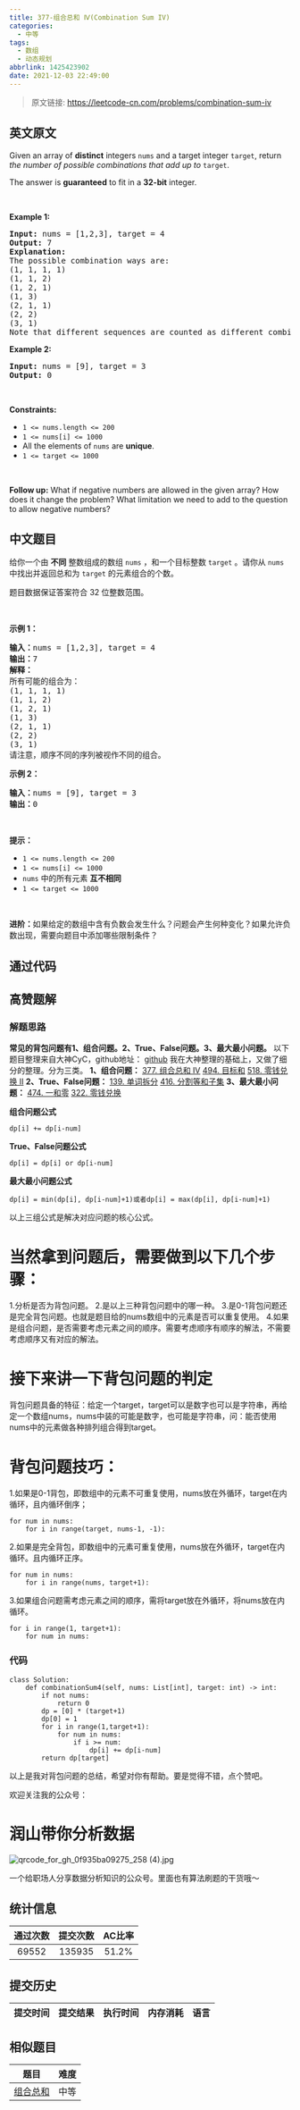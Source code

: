 ```yaml
---
title: 377-组合总和 Ⅳ(Combination Sum IV)
categories:
  - 中等
tags:
  - 数组
  - 动态规划
abbrlink: 1425423902
date: 2021-12-03 22:49:00
---
```


> 原文链接: https://leetcode-cn.com/problems/combination-sum-iv


## 英文原文
<div><p>Given an array of <strong>distinct</strong> integers <code>nums</code> and a target integer <code>target</code>, return <em>the number of possible combinations that add up to</em>&nbsp;<code>target</code>.</p>

<p>The answer is <strong>guaranteed</strong> to fit in a <strong>32-bit</strong> integer.</p>

<p>&nbsp;</p>
<p><strong>Example 1:</strong></p>

<pre>
<strong>Input:</strong> nums = [1,2,3], target = 4
<strong>Output:</strong> 7
<strong>Explanation:</strong>
The possible combination ways are:
(1, 1, 1, 1)
(1, 1, 2)
(1, 2, 1)
(1, 3)
(2, 1, 1)
(2, 2)
(3, 1)
Note that different sequences are counted as different combinations.
</pre>

<p><strong>Example 2:</strong></p>

<pre>
<strong>Input:</strong> nums = [9], target = 3
<strong>Output:</strong> 0
</pre>

<p>&nbsp;</p>
<p><strong>Constraints:</strong></p>

<ul>
	<li><code>1 &lt;= nums.length &lt;= 200</code></li>
	<li><code>1 &lt;= nums[i] &lt;= 1000</code></li>
	<li>All the elements of <code>nums</code> are <strong>unique</strong>.</li>
	<li><code>1 &lt;= target &lt;= 1000</code></li>
</ul>

<p>&nbsp;</p>
<p><strong>Follow up:</strong> What if negative numbers are allowed in the given array? How does it change the problem? What limitation we need to add to the question to allow negative numbers?</p>
</div>

## 中文题目
<div><p>给你一个由 <strong>不同</strong> 整数组成的数组 <code>nums</code> ，和一个目标整数 <code>target</code> 。请你从 <code>nums</code> 中找出并返回总和为 <code>target</code> 的元素组合的个数。</p>

<p>题目数据保证答案符合 32 位整数范围。</p>

<p> </p>

<p><strong>示例 1：</strong></p>

<pre>
<strong>输入：</strong>nums = [1,2,3], target = 4
<strong>输出：</strong>7
<strong>解释：</strong>
所有可能的组合为：
(1, 1, 1, 1)
(1, 1, 2)
(1, 2, 1)
(1, 3)
(2, 1, 1)
(2, 2)
(3, 1)
请注意，顺序不同的序列被视作不同的组合。
</pre>

<p><strong>示例 2：</strong></p>

<pre>
<strong>输入：</strong>nums = [9], target = 3
<strong>输出：</strong>0
</pre>

<p> </p>

<p><strong>提示：</strong></p>

<ul>
	<li><code>1 <= nums.length <= 200</code></li>
	<li><code>1 <= nums[i] <= 1000</code></li>
	<li><code>nums</code> 中的所有元素 <strong>互不相同</strong></li>
	<li><code>1 <= target <= 1000</code></li>
</ul>

<p> </p>

<p><strong>进阶：</strong>如果给定的数组中含有负数会发生什么？问题会产生何种变化？如果允许负数出现，需要向题目中添加哪些限制条件？</p>
</div>

## 通过代码
<RecoDemo>
</RecoDemo>


## 高赞题解
### 解题思路
**常见的背包问题有1、组合问题。2、True、False问题。3、最大最小问题。**
以下题目整理来自大神CyC，github地址：
[github](https://github.com/CyC2018/CS-Notes/blob/master/notes/Leetcode%20%E9%A2%98%E8%A7%A3%20-%20%E5%8A%A8%E6%80%81%E8%A7%84%E5%88%92.md#0-1-%E8%83%8C%E5%8C%85)
我在大神整理的基础上，又做了细分的整理。分为三类。
**1、组合问题：**
[377. 组合总和 Ⅳ](https://leetcode-cn.com/problems/combination-sum-iv/description/)
[494. 目标和](https://leetcode-cn.com/problems/target-sum/description/)
[518. 零钱兑换 II](https://leetcode-cn.com/problems/coin-change-2/description/)
**2、True、False问题：**
[139. 单词拆分](https://leetcode-cn.com/problems/word-break/)
[416. 分割等和子集](https://leetcode-cn.com/problems/partition-equal-subset-sum/description/)
**3、最大最小问题：**
[474. 一和零](https://leetcode-cn.com/problems/ones-and-zeroes/description/)
[322. 零钱兑换](https://leetcode-cn.com/problems/coin-change/description/)

**组合问题公式**
```
dp[i] += dp[i-num]
```
**True、False问题公式**
```
dp[i] = dp[i] or dp[i-num]
```
**最大最小问题公式**
```
dp[i] = min(dp[i], dp[i-num]+1)或者dp[i] = max(dp[i], dp[i-num]+1)
```
以上三组公式是解决对应问题的核心公式。
# 当然拿到问题后，需要做到以下几个步骤：
1.分析是否为背包问题。
2.是以上三种背包问题中的哪一种。
3.是0-1背包问题还是完全背包问题。也就是题目给的nums数组中的元素是否可以重复使用。
4.如果是组合问题，是否需要考虑元素之间的顺序。需要考虑顺序有顺序的解法，不需要考虑顺序又有对应的解法。

# 接下来讲一下背包问题的判定
背包问题具备的特征：给定一个target，target可以是数字也可以是字符串，再给定一个数组nums，nums中装的可能是数字，也可能是字符串，问：能否使用nums中的元素做各种排列组合得到target。
# 背包问题技巧：
1.如果是0-1背包，即数组中的元素不可重复使用，nums放在外循环，target在内循环，且内循环倒序；
```
for num in nums:
    for i in range(target, nums-1, -1):
```
2.如果是完全背包，即数组中的元素可重复使用，nums放在外循环，target在内循环。且内循环正序。
```
for num in nums:
    for i in range(nums, target+1):
```

3.如果组合问题需考虑元素之间的顺序，需将target放在外循环，将nums放在内循环。
```
for i in range(1, target+1):
    for num in nums:
```

### 代码

```python3
class Solution:
    def combinationSum4(self, nums: List[int], target: int) -> int:
        if not nums:
            return 0
        dp = [0] * (target+1)
        dp[0] = 1
        for i in range(1,target+1):
            for num in nums:
                if i >= num:
                    dp[i] += dp[i-num]
        return dp[target]
```

以上是我对背包问题的总结，希望对你有帮助。要是觉得不错，点个赞吧。

欢迎关注我的公众号：
# 润山带你分析数据
![qrcode_for_gh_0f935ba09275_258 (4).jpg](../images/combination-sum-iv-0.png\(4\).jpg)


一个给职场人分享数据分析知识的公众号。里面也有算法刷题的干货哦～

## 统计信息
| 通过次数 | 提交次数 | AC比率 |
| :------: | :------: | :------: |
|    69552    |    135935    |   51.2%   |

## 提交历史
| 提交时间 | 提交结果 | 执行时间 |  内存消耗  | 语言 |
| :------: | :------: | :------: | :--------: | :--------: |


## 相似题目
|                             题目                             | 难度 |
| :----------------------------------------------------------: | :---------: |
| [组合总和](https://leetcode-cn.com/problems/combination-sum/) | 中等|
